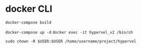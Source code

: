 # docker CLI
`docker-compose build`
 
`docker-compose up -d` 
`docker exec -it hypervel_v2 /bin/sh`

`sudo chown -R $USER:$USER /home/username/project/hypervel`
